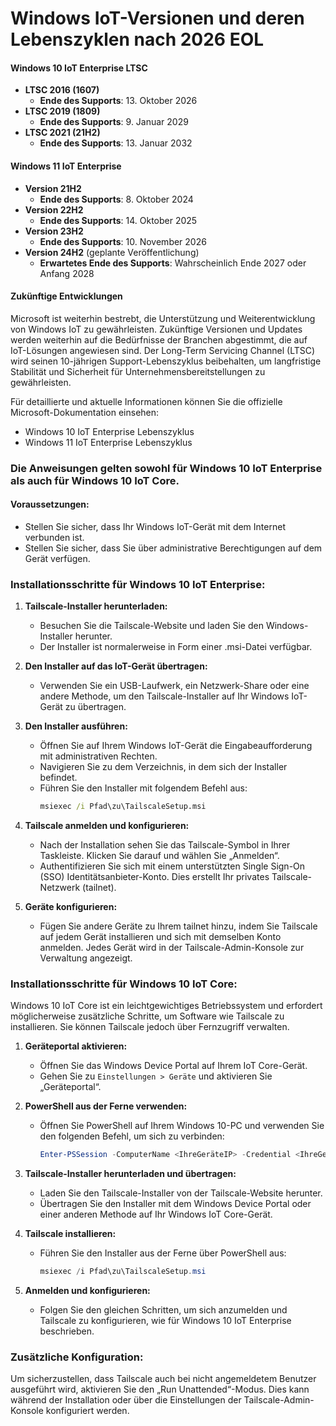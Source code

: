 # Windows IoT-Versionen und deren Lebenszyklen nach 2026 EOL

#### Windows 10 IoT Enterprise LTSC
- **LTSC 2016 (1607)**
  - **Ende des Supports**: 13. Oktober 2026
- **LTSC 2019 (1809)**
  - **Ende des Supports**: 9. Januar 2029
- **LTSC 2021 (21H2)**
  - **Ende des Supports**: 13. Januar 2032

#### Windows 11 IoT Enterprise
- **Version 21H2**
  - **Ende des Supports**: 8. Oktober 2024
- **Version 22H2**
  - **Ende des Supports**: 14. Oktober 2025
- **Version 23H2**
  - **Ende des Supports**: 10. November 2026
- **Version 24H2** (geplante Veröffentlichung)
  - **Erwartetes Ende des Supports**: Wahrscheinlich Ende 2027 oder Anfang 2028

#### Zukünftige Entwicklungen
Microsoft ist weiterhin bestrebt, die Unterstützung und Weiterentwicklung von Windows IoT zu gewährleisten. Zukünftige Versionen und Updates werden weiterhin auf die Bedürfnisse der Branchen abgestimmt, die auf IoT-Lösungen angewiesen sind. Der Long-Term Servicing Channel (LTSC) wird seinen 10-jährigen Support-Lebenszyklus beibehalten, um langfristige Stabilität und Sicherheit für Unternehmensbereitstellungen zu gewährleisten.

Für detaillierte und aktuelle Informationen können Sie die offizielle Microsoft-Dokumentation einsehen:
- Windows 10 IoT Enterprise Lebenszyklus
- Windows 11 IoT Enterprise Lebenszyklus


### Die Anweisungen gelten sowohl für Windows 10 IoT Enterprise als auch für Windows 10 IoT Core.

#### Voraussetzungen:
- Stellen Sie sicher, dass Ihr Windows IoT-Gerät mit dem Internet verbunden ist.
- Stellen Sie sicher, dass Sie über administrative Berechtigungen auf dem Gerät verfügen.

### Installationsschritte für Windows 10 IoT Enterprise:

1. **Tailscale-Installer herunterladen:**
   - Besuchen Sie die Tailscale-Website und laden Sie den Windows-Installer herunter.
   - Der Installer ist normalerweise in Form einer .msi-Datei verfügbar.

2. **Den Installer auf das IoT-Gerät übertragen:**
   - Verwenden Sie ein USB-Laufwerk, ein Netzwerk-Share oder eine andere Methode, um den Tailscale-Installer auf Ihr Windows IoT-Gerät zu übertragen.

3. **Den Installer ausführen:**
   - Öffnen Sie auf Ihrem Windows IoT-Gerät die Eingabeaufforderung mit administrativen Rechten.
   - Navigieren Sie zu dem Verzeichnis, in dem sich der Installer befindet.
   - Führen Sie den Installer mit folgendem Befehl aus:
     ```cmd
     msiexec /i Pfad\zu\TailscaleSetup.msi
     ```

4. **Tailscale anmelden und konfigurieren:**
   - Nach der Installation sehen Sie das Tailscale-Symbol in Ihrer Taskleiste. Klicken Sie darauf und wählen Sie „Anmelden“.
   - Authentifizieren Sie sich mit einem unterstützten Single Sign-On (SSO) Identitätsanbieter-Konto. Dies erstellt Ihr privates Tailscale-Netzwerk (tailnet).

5. **Geräte konfigurieren:**
   - Fügen Sie andere Geräte zu Ihrem tailnet hinzu, indem Sie Tailscale auf jedem Gerät installieren und sich mit demselben Konto anmelden. Jedes Gerät wird in der Tailscale-Admin-Konsole zur Verwaltung angezeigt.

### Installationsschritte für Windows 10 IoT Core:

Windows 10 IoT Core ist ein leichtgewichtiges Betriebssystem und erfordert möglicherweise zusätzliche Schritte, um Software wie Tailscale zu installieren. Sie können Tailscale jedoch über Fernzugriff verwalten.

1. **Geräteportal aktivieren:**
   - Öffnen Sie das Windows Device Portal auf Ihrem IoT Core-Gerät.
   - Gehen Sie zu `Einstellungen > Geräte` und aktivieren Sie „Geräteportal“.

2. **PowerShell aus der Ferne verwenden:**
   - Öffnen Sie PowerShell auf Ihrem Windows 10-PC und verwenden Sie den folgenden Befehl, um sich zu verbinden:
     ```powershell
     Enter-PSSession -ComputerName <IhreGeräteIP> -Credential <IhreGeräteAdminAnmeldedaten>
     ```

3. **Tailscale-Installer herunterladen und übertragen:**
   - Laden Sie den Tailscale-Installer von der Tailscale-Website herunter.
   - Übertragen Sie den Installer mit dem Windows Device Portal oder einer anderen Methode auf Ihr Windows IoT Core-Gerät.

4. **Tailscale installieren:**
   - Führen Sie den Installer aus der Ferne über PowerShell aus:
     ```powershell
     msiexec /i Pfad\zu\TailscaleSetup.msi
     ```

5. **Anmelden und konfigurieren:**
   - Folgen Sie den gleichen Schritten, um sich anzumelden und Tailscale zu konfigurieren, wie für Windows 10 IoT Enterprise beschrieben.

### Zusätzliche Konfiguration:
Um sicherzustellen, dass Tailscale auch bei nicht angemeldetem Benutzer ausgeführt wird, aktivieren Sie den „Run Unattended“-Modus. Dies kann während der Installation oder über die Einstellungen der Tailscale-Admin-Konsole konfiguriert werden.